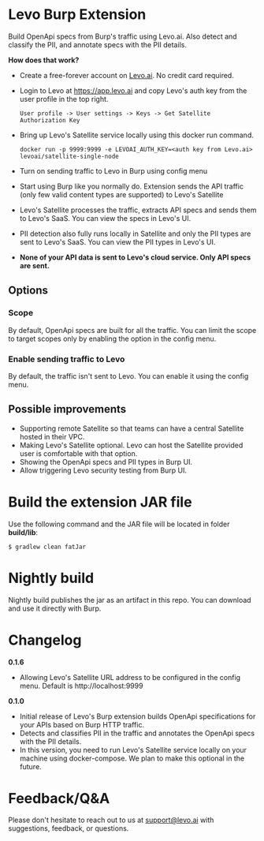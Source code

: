 # Levo Burp Extension
Build OpenApi specs from Burp's traffic using Levo.ai. Also detect and classify the PII,
and annotate specs with the PII details.

**How does that work?**
* Create a free-forever account on [Levo.ai](https://levo.ai). No credit card required.
* Login to Levo at https://app.levo.ai and copy Levo's auth key from the user profile in the top right.

  `User profile -> User settings -> Keys -> Get Satellite Authorization Key`

* Bring up Levo's Satellite service locally using this docker run command.

  `docker run -p 9999:9999 -e LEVOAI_AUTH_KEY=<auth key from Levo.ai> levoai/satellite-single-node`

* Turn on sending traffic to Levo in Burp using config menu
* Start using Burp like you normally do. Extension sends the API traffic (only few valid content types are supported)
  to Levo's Satellite
* Levo's Satellite processes the traffic, extracts API specs and sends them to Levo's SaaS.
  You can view the specs in Levo's UI.
* PII detection also fully runs locally in Satellite and only the PII types are sent to Levo's SaaS.
  You can view the PII types in Levo's UI.
* **None of your API data is sent to Levo's cloud service. Only API specs are sent.**

## Options

### Scope
By default, OpenApi specs are built for all the traffic. 
You can limit the scope to target scopes only by enabling the option in the config menu.

### Enable sending traffic to Levo
By default, the traffic isn't sent to Levo. You can enable it using the config menu.

## Possible improvements
* Supporting remote Satellite so that teams can have a central Satellite hosted in their VPC.
* Making Levo's Satellite optional. Levo can host the Satellite provided user is comfortable with that option.
* Showing the OpenApi specs and PII types in Burp UI.
* Allow triggering Levo security testing from Burp UI.

# Build the extension JAR file

Use the following command and the JAR file will be located in folder **build/lib**:

```
$ gradlew clean fatJar
```

# Nightly build
Nightly build publishes the jar as an artifact in this repo. You can download and use it directly with Burp.

# Changelog

**0.1.6**
 * Allowing Levo's Satellite URL address to be configured in the config menu. Default is http://localhost:9999

**0.1.0**
 * Initial release of Levo's Burp extension builds OpenApi specifications for your APIs based on Burp HTTP traffic.
 * Detects and classifies PII in the traffic and annotates the OpenApi specs with the PII details.
 * In this version, you need to run Levo's Satellite service locally on your machine using docker-compose. We plan to
   make this optional in the future.

# Feedback/Q&A
Please don't hesitate to reach out to us at support@levo.ai with suggestions, feedback, or questions.
